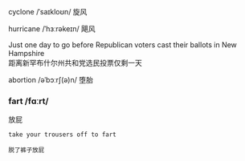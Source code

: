 cyclone /ˈsaɪkloʊn/ 旋风

hurricane /ˈhɜːrəkeɪn/ 飓风

Just one day to go before Republican voters cast their ballots in New Hampshire <br>
距离新罕布什尔州共和党选民投票仅剩一天 <br>

abortion /əˈbɔːrʃ(ə)n/ 堕胎

### fart /fɑːrt/
放屁
```
take your trousers off to fart

脱了裤子放屁
```

